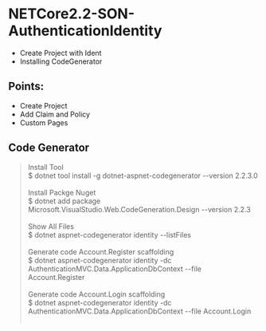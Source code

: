 ﻿# NETCore2.2-SON-AuthenticationIdentity

 - Create Project with Ident
 - Installing CodeGenerator

## Points:
 - Create Project
 - Add Claim and Policy
 - Custom Pages

## Code Generator

> Install Tool </br>
> $ dotnet tool install -g dotnet-aspnet-codegenerator --version 2.2.3.0 </br> </br>
> Install Packge Nuget </br>
> $ dotnet add package Microsoft.VisualStudio.Web.CodeGeneration.Design --version 2.2.3 </br> </br>
> Show All Files </br>
> $ dotnet aspnet-codegenerator identity --listFiles </br> </br>
> Generate code Account.Register scaffolding </br>
> $ dotnet aspnet-codegenerator identity -dc AuthenticationMVC.Data.ApplicationDbContext --file Account.Register </br> </br>
> Generate code Account.Login scaffolding </br>
> $ dotnet aspnet-codegenerator identity -dc AuthenticationMVC.Data.ApplicationDbContext --file Account.Login </br> </br>

